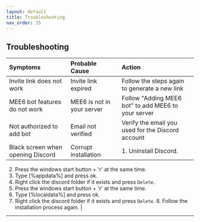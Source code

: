 ```yaml
---
layout: default
title: Troubleshooting
nav_order: 35
---
```

## Troubleshooting

| Symptoms       | Probable Cause       | Action  |
|:--------------------------------------|:---------------------|:------  |
| Invite link does not work             | Invite link expired        | Follow the steps again to generate a new link    |
| MEE6 bot features do not work         | MEE6 is not in your server | Follow "Adding MEE6 bot" to add MEE6 to your server    |
| Not authorized to add bot             | Email not verified         | Verify the email you used for the Discord account     |
| Black screen when opening Discord     | Corrupt installation       | 1. Uninstall Discord.
2. Press the windows start button + 'r' at the same time. 
3. Type [%appdata%] and press ok. 
4. Right click the discord folder if it exists and press `Delete`. 
5. Press the windows start button + 'r' at the same time. 
6. Type [%localdata%] and press ok. 
7. Right click the discord folder if it exists and press `Delete`. 8. Follow the installation process again. |

---
